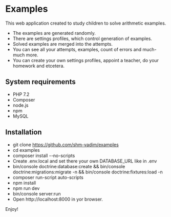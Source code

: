 Examples
===============

This web application created to study children to solve arithmetic examples.

- The examples are generated randomly.
- There are settings profiles, which control generation of examples.
- Solved examples are merged into the attempts.
- You can see all your attempts, examples, count of errors and much-much more.
- You can create your own settings profiles, appoint a teacher, do your homework and etcetera.

System requirements
----------------

- PHP 7.2
- Composer
- node.js
- npm
- MySQL

Installation
----------------

- git clone https://github.com/shm-vadim/examples
- cd examples
- composer install --no-scripts
- Create .env.local and set there your own DATABASE_URL like in .env
- bin/console doctrine:database:create && bin/console doctrine:migrations:migrate -n && bin/console doctrine:fixtures:load -n
- composer run-script auto-scripts
- npm install
- npm run dev
- bin/console server:run
- Open http://localhost:8000 in yor browser.

Enjoy!